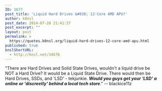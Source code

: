 ```yaml
---
ID: 1677
post_title: 'Liquid Hard Drives &#038; 12-Core AMD APU?'
author: k0nsl
post_date: 2014-07-28 21:41:37
post_excerpt: ""
layout: post
permalink: >
  https://quotes.k0nsl.org/liquid-hard-drives-12-core-amd-apu.html
published: true
knslShortURL:
  - http://knsl.net/34676
---
```

"There are Hard Drives and Solid State Drives, wouldn't a liquid drive be NOT a Hard Drive? It would be a Liquid State Drive. There would then be Hard Drives, SSDs, and 'LSD' - tekjunkie. <em><strong>Would you guys get your 'LSD' a online or 'discreetly' behind a local tech store</strong></em>." -- blackice11z
